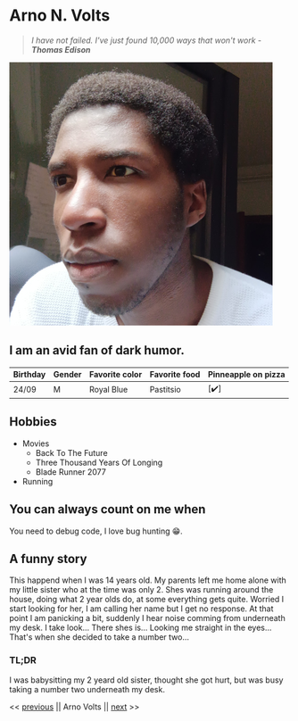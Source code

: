 # Arno N. Volts
> _I have not failed. I've just found 10,000 ways that won't work_ - _**Thomas Edison**_

![me](./assets/arno.jpg)

## I am an avid fan of dark humor. 
| Birthday | Gender | Favorite color | Favorite food | Pinneapple on pizza  |
|----------|--------|----------------|---------------|----------------------|
|  24/09   |   M    |   Royal Blue   |   Pastitsio   | [:heavy_check_mark:] |


## Hobbies
- Movies
    - Back To The Future
    - Three Thousand Years Of Longing
    - Blade Runner 2077
- Running

## You can always count on me when
You need to debug code, I love bug hunting :grin:.

## A funny story
This happend when I was 14 years old. My parents left me home alone with my little sister who at the time was only 2. 
Shes was running around the house, doing what 2 year olds do, at some everything gets quite. 
Worried I start looking for her, I am calling her name but I get no response. At that point I am panicking a bit, suddenly I hear noise comming from underneath my desk.
I take look... There shes is... Looking me straight in the eyes... That's when she decided to take a number two... 

### TL;DR
I was babysitting my 2 yeard old sister, thought she got hurt, but was busy taking a number two underneath my desk. 

<< [previous](https://github.com/nathvda/) || Arno Volts || [next](https://github.com/A-Mariaule) >>
